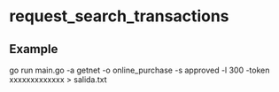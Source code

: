 # request_search_transactions


## Example
go run main.go -a getnet -o online_purchase -s approved -l 300  -token xxxxxxxxxxxxx > salida.txt
